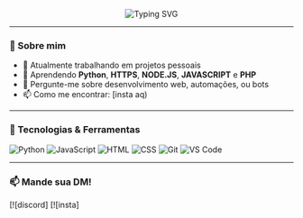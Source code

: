 <p align="center">
  <img src="https://readme-typing-svg.demolab.com?font=Fira+Code&duration=3000&pause=500&color=F7A41D&center=true&vCenter=true&multiline=true&width=600&height=100&lines=Olá%2C+eu+sou+um+desenvolvedor!;Interessado+por+tecnologia+e+inovação.;Bem-vindo+ao+meu+GitHub+profile!+👨‍💻" alt="Typing SVG" />
</p>

---

### 👋 Sobre mim

- 🔭 Atualmente trabalhando em projetos pessoais
- 🌱 Aprendendo **Python**, **HTTPS**, **NODE.JS**, **JAVASCRIPT** e **PHP**
- 💬 Pergunte-me sobre desenvolvimento web, automações, ou bots
- 📫 Como me encontrar: [insta aq)

---

### 🚀 Tecnologias & Ferramentas 

![Python](https://img.shields.io/badge/Python-3670A0?style=for-the-badge&logo=python&logoColor=ffdd54)
![JavaScript](https://img.shields.io/badge/JavaScript-F7DF1E?style=for-the-badge&logo=javascript&logoColor=black)
![HTML](https://img.shields.io/badge/HTML5-E34F26?style=for-the-badge&logo=html5&logoColor=white)
![CSS](https://img.shields.io/badge/CSS3-1572B6?style=for-the-badge&logo=css3&logoColor=white)
![Git](https://img.shields.io/badge/GIT-E44C30?style=for-the-badge&logo=git&logoColor=white)
![VS Code](https://img.shields.io/badge/VSCode-007ACC?style=for-the-badge&logo=visual-studio-code&logoColor=white)

---

### 📫 Mande sua DM!

[![discord]
[![insta]
